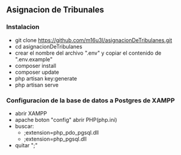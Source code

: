## Asignacion de Tribunales
### Instalacion

- git clone https://github.com/m16u3l/asignacionDeTribulanes.git
- cd asignacionDeTribulanes
- crear el nombre del archivo ".env" y copiar el contenido de ".env.example"
- composer install
- composer update
- php artisan key:generate
- php artisan serve

### Configuracion de la base de datos a Postgres de XAMPP
- abrir XAMPP 
- apache  boton "config" abrir PHP(php.ini)
- buscar:
	- ;extension=php_pdo_pgsql.dll
	- ;extension=php_pgsql.dll
- quitar ";"

